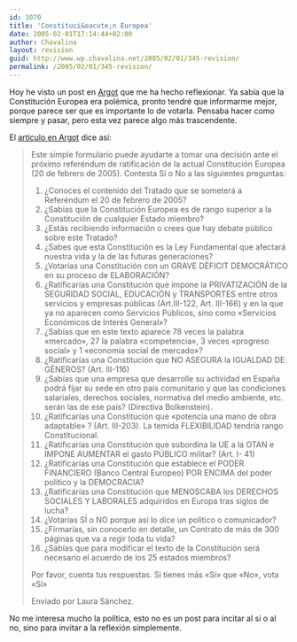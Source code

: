 ```yaml
---
id: 1070
title: 'Constituci&oacute;n Europea'
date: 2005-02-01T17:14:44+02:00
author: Chavalina
layout: revision
guid: http://www.wp.chavalina.net/2005/02/01/345-revision/
permalink: /2005/02/01/345-revision/
---
```

Hoy he visto un post en <a href="http://argot.mibitacora.com" target="_blank">Argot</a> que me ha hecho reflexionar. Ya sab&iacute;a que la Constituci&oacute;n Europea era pol&eacute;mica, pronto tendr&eacute; que informarme mejor, porque parece ser que es importante lo de votarla. Pensaba hacer como siempre y pasar, pero esta vez parece algo m&aacute;s trascendente.

El <a href="http://argot.mibitacora.com/archives/categories/politica_y_sociedad/informate_antes_de_votar.php" target="_blank">art&iacute;culo en Argot</a> dice as&iacute;:

> Este simple formulario puede ayudarte a tomar una decisi&oacute;n ante el pr&oacute;ximo refer&eacute;ndum de ratificaci&oacute;n de la actual Constituci&oacute;n Europea (20 de febrero de 2005). Contesta S&iacute; o No a las siguientes preguntas:
> 
> 1. &iquest;Conoces el contenido del Tratado que se someter&aacute; a Refer&eacute;ndum el 20 de febrero de 2005?  
> 2. &iquest;Sab&iacute;as que la Constituci&oacute;n Europea es de rango superior a la Constituci&oacute;n de cualquier Estado miembro?  
> 3. &iquest;Est&aacute;s recibiendo informaci&oacute;n o crees que hay debate p&uacute;blico sobre este Tratado?  
> 4. &iquest;Sabes que esta Constituci&oacute;n es la Ley Fundamental que afectar&aacute; nuestra vida y la de las futuras generaciones?  
> 5. &iquest;Votar&iacute;as una Constituci&oacute;n con un GRAVE D&Eacute;FICIT DEMOCR&Aacute;TICO en su proceso de ELABORACI&Oacute;N?  
> 6. &iquest;Ratificar&iacute;as una Constituci&oacute;n que impone la PRIVATIZACI&Oacute;N de la SEGURIDAD SOCIAL, EDUCACI&Oacute;N y TRANSPORTES entre otros servicios y empresas p&uacute;blicas (Art.III-122, Art. III-166) y en la que ya no aparecen como Servicios P&uacute;blicos, sino como «Servicios Econ&oacute;micos de Inter&eacute;s General»?  
> 7. &iquest;Sab&iacute;as que en este texto aparece 78 veces la palabra «mercado», 27 la palabra «competencia», 3 veces «progreso social» y 1 «econom&iacute;a social de mercado»?  
> 8. &iquest;Ratificar&iacute;as una Constituci&oacute;n que NO ASEGURA la IGUALDAD DE G&Eacute;NEROS? (Art. III-116)  
> 9. &iquest;Sab&iacute;as que una empresa que desarrolle su actividad en Espa&ntilde;a podr&aacute; fijar su sede en otro pa&iacute;s comunitario y que las condiciones salariales, derechos sociales, normativa del medio ambiente, etc. ser&aacute;n las de ese pa&iacute;s? (Directiva Bolkenstein).  
> 10. &iquest;Ratificar&iacute;as una Constituci&oacute;n que «potencia una mano de obra adaptable» ? (Art. III-203). La temida FLEXIBILIDAD tendr&iacute;a rango Constitucional.  
> 11. &iquest;Ratificar&iacute;as una Constituci&oacute;n que subordina la UE a la OTAN e IMPONE AUMENTAR el gasto P&Uacute;BLICO militar? (Art. I- 41)  
> 12. &iquest;Ratificar&iacute;as una Constituci&oacute;n que establece el PODER FINANCIERO (Banco Central Europeo) POR ENCIMA del poder pol&iacute;tico y la DEMOCRACIA?  
> 13. &iquest;Ratificar&iacute;as una Constituci&oacute;n que MENOSCABA los DERECHOS SOCIALES Y LABORALES adquiridos en Europa tras siglos de lucha?  
> 14. &iquest;Votar&iacute;as S&Iacute; o NO porque as&iacute; lo dice un pol&iacute;tico o comunicador?  
> 15. &iquest;Firmar&iacute;as, sin conocerlo en detalle, un Contrato de m&aacute;s de 300 p&aacute;ginas que va a regir toda tu vida?  
> 16. &iquest;Sab&iacute;as que para modificar el texto de la Constituci&oacute;n ser&aacute; necesario el acuerdo de los 25 estados miembros?
> 
> Por favor, cuenta tus respuestas. Si tienes m&aacute;s «S&iacute;» que «No», vota «S&iacute;»
> 
> Enviado por Laura S&aacute;nchez.

No me interesa mucho la pol&iacute;tica, esto no es un post para incitar al s&iacute; o al no, sino para invitar a la reflexi&oacute;n simplemente.